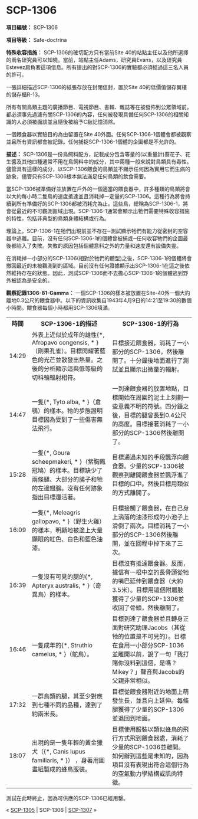 # SCP-1306
                        


**項目編號：** SCP-1306

**項目等級：** Safe-doctrina

**特殊收容措施：** SCP-1306的確切配方只有當前Site 40的站點主任以及他所選擇的兩名研究員可以知曉。當前，站點主任Adams，研究員Evans，以及研究員Estevez肩負著這項信息。所有提出的對SCP-1306的實驗都必須經過這三名人員的許可。

一張詳細描述SCP-1306的紙張存放在封閉信封，置於Site 40的低價值儲存翼樓的儲存櫃R-13。

所有有關鳥類主題的廣播節目、電視節目、書輯、雜誌等在被發佈到公眾領域前，都必須事先過濾有關SCP-1306的內容，任何被發現具備任何SCP-1306的相關知識的人必須被面談並且隨後被給予C級記憶消除。

一個餵食器以實驗目的為由留置在Site 40外面。任何SCP-1306-1個體會都被觀察並且所有資訊都會被記錄。任何捕捉SCP-1306-1個體的企圖都是不允許的。

**描述：** SCP-1306是一份鳥飼料配方，記載成分包含等量的(以重量計)葵花子、花生醬及其他四種通常不用在鳥飼料中的成分，其中兩種一般來說對鳥類具有毒性。儘管具有這樣的成分，以SCP-1306餵食的鳥類並不顯示任何因為實用它而生病的跡象，儘管只有SCP-1306根本無法滿足任何鳥類的飲食需要。

當SCP-1306被準備好並放置在戶外的一個適當的餵食器中，許多種類的鳥類將會以大約每小時二隻鳥的速度抵達並且消耗掉一定量的SCP-1306。這種行為將會持續到所有準備好的SCP-1306都被消耗完為止。這些鳥，總稱為SCP-1306-1，將會從最近的不可觀測區域出現。SCP-1306-1通常會顯示出牠們需要特殊收容措施的特性，包括非典型的鳥類身體結構或行為。

理論上，SCP-1306-1在牠們出現前並不存在─測試顯示牠們有能力從密封的空容器中逃離。目前，沒有任何SCP-1306-1的個體曾被捕或─任何收容牠們的企圖最後都陷入了失敗。失敗的原因包括個體意料之外的力量和速度還有設備失靈。

在消耗掉一小部分的SCP-1306(相對於牠們的體型)之後，SCP-1306-1的個體將會撤回最近的未被觀測到的區域。目前沒有任何證據顯示出SCP-1306-1在這之後依然維持存在的狀態。因此，測試SCP-1306而不去擔心SCP-1306-1的個體逃到野外被認為是安全的。

**觀察記錄1306-81-Gamma：** 一個SCP-1306的樣本被放置在Site-40外一個大約離地0.3公尺的餵食器中。以下的資訊收集自1943年4月9日的14:21至19:30的數個小時間。餵食器每個小時都用SCP-1306填滿。

<table class='wiki-content-table'>
 <tr>
  <th colspan='1' rowspan='1'>&#26178;&#38291;</th>
  <th colspan='1' rowspan='1'>SCP-1306-1&#30340;&#25551;&#36848;</th>
  <th colspan='1' rowspan='1'>SCP-1306-1&#30340;&#34892;&#28858;</th>
 </tr>
 <tr>
  <td colspan='1' rowspan='1'>14:29</td>
  <td colspan='1' rowspan='1'>&#22806;&#34920;&#19978;&#36817;&#20284;&#26044;&#25104;&#24180;&#30340;&#38596;&#24615;{*, Afropavo congensis, * }&#65288;&#21083;&#26524;&#23380;&#38592;&#65289;&#12290;&#30446;&#27161;&#38275;&#32768;&#33879;&#34253;&#33394;&#30340;&#20809;&#33426;&#20006;&#25955;&#30332;&#20986;&#29105;&#37327;&#12290;&#20043;&#24460;&#30340;&#20998;&#26512;&#39023;&#31034;&#36889;&#33287;&#20302;&#31561;&#32026;&#30340;&#20999;&#31185;&#36650;&#36667;&#23556;&#30456;&#31526;&#12290;</td>
  <td colspan='1' rowspan='1'>&#30446;&#27161;&#25509;&#36817;&#39221;&#39135;&#22120;&#65292;&#28040;&#32791;&#20102;&#19968;&#23567;&#37096;&#20998;&#30340;SCP-1306&#65292;&#28982;&#24460;&#38626;&#38283;&#20102;&#12290;&#21313;&#20998;&#37912;&#24460;&#22320;&#38754;&#36914;&#34892;&#20102;&#28204;&#35430;&#20006;&#19988;&#39023;&#31034;&#20986;&#24494;&#37327;&#30340;&#36667;&#23556;&#12290;</td>
 </tr>
 <tr>
  <td colspan='1' rowspan='1'>14:47</td>
  <td colspan='1' rowspan='1'>&#19968;&#38587;{*, Tyto alba, * }&#65288;&#20489;&#40222;&#65289;&#30340;&#27171;&#26412;&#12290;&#29280;&#30340;&#27493;&#24907;&#35657;&#26126;&#30446;&#27161;&#22240;&#28858;&#21463;&#21040;&#20102;&#19968;&#20123;&#20663;&#23475;&#28961;&#27861;&#39131;&#34892;&#12290;</td>
  <td colspan='1' rowspan='1'>&#19968;&#21040;&#36948;&#39221;&#39135;&#22120;&#30340;&#25918;&#32622;&#22320;&#40670;&#65292;&#30446;&#27161;&#38283;&#22987;&#22312;&#21608;&#22285;&#30340;&#27877;&#22303;&#19978;&#21051;&#21123;&#19968;&#20123;&#24847;&#32681;&#19981;&#26126;&#30340;&#31526;&#34399;&#12290;&#22235;&#20998;&#37912;&#20043;&#24460;&#65292;&#30446;&#27161;&#30340;&#33151;&#26366;&#38263;&#21040;0.4&#20844;&#23610;&#30340;&#39640;&#24230;&#12290;&#30446;&#27161;&#25509;&#33879;&#28040;&#32791;&#20102;&#19968;&#23567;&#37096;&#20998;&#30340;SCP-1306&#28982;&#24460;&#38626;&#38283;&#20102;&#12290;</td>
 </tr>
 <tr>
  <td colspan='1' rowspan='1'>15:28</td>
  <td colspan='1' rowspan='1'>&#19968;&#38587;{*, Goura scheepmakeri, * }&#65288;&#32043;&#33016;&#40179;&#20896;&#40169;&#65289;&#30340;&#27171;&#26412;&#12290;&#30446;&#27161;&#32570;&#23569;&#20102;&#20841;&#26781;&#33151;&#12289;&#22823;&#37096;&#20998;&#30340;&#33144;&#23376;&#21644;&#29280;&#30340;&#24038;&#37002;&#32709;&#33152;&#12290;&#27794;&#26377;&#20219;&#20309;&#36321;&#35937;&#25351;&#20986;&#30446;&#27161;&#36996;&#27963;&#33879;&#12290;</td>
  <td colspan='1' rowspan='1'>&#30446;&#27161;&#36890;&#36942;&#26410;&#30693;&#30340;&#25163;&#27573;&#39108;&#28014;&#21521;&#39221;&#39135;&#22120;&#12290;&#23569;&#37327;&#30340;SCP-1306&#34987;&#35264;&#23519;&#21040;&#38626;&#38283;&#39221;&#39135;&#22120;&#20006;&#39108;&#28014;&#36914;&#20102;&#30446;&#27161;&#30340;&#21475;&#20013;&#12290;&#28982;&#24460;&#30446;&#27161;&#29992;&#39006;&#20284;&#30340;&#26041;&#24335;&#38626;&#38283;&#20102;&#12290;</td>
 </tr>
 <tr>
  <td colspan='1' rowspan='1'>16:09</td>
  <td colspan='1' rowspan='1'>&#19968;&#38587;{*, Meleagris gallopavo, * }&#65288;&#37326;&#29983;&#28779;&#38622;&#65289;&#30340;&#27171;&#26412;&#65292;&#26126;&#39023;&#22320;&#34987;&#22615;&#19978;&#22823;&#37327;&#39023;&#30524;&#30340;&#32005;&#33394;&#12289;&#30333;&#33394;&#21644;&#34253;&#33394;&#27833;&#28422;&#12290;</td>
  <td colspan='1' rowspan='1'>&#30446;&#27161;&#25509;&#35320;&#20102;&#39221;&#39135;&#22120;&#65292;&#22312;&#33258;&#24049;&#36523;&#19978;&#28404;&#33853;&#30340;&#27833;&#28422;&#24418;&#25104;&#30340;&#23567;&#27744;&#23376;&#19978;&#28369;&#20498;&#20102;&#20841;&#27425;&#12290;&#30446;&#27161;&#28040;&#32791;&#20102;&#19968;&#23567;&#37096;&#20998;&#30340;SCP-1306&#28982;&#24460;&#38626;&#38283;&#65292;&#20006;&#22312;&#22238;&#31243;&#20013;&#25481;&#19979;&#20358;&#20102;&#19977;&#27425;&#12290;</td>
 </tr>
 <tr>
  <td colspan='1' rowspan='1'>16:39</td>
  <td colspan='1' rowspan='1'>&#19968;&#38587;&#27794;&#26377;&#21487;&#35211;&#30340;&#33151;&#30340;{*, Apteryx australis, * }&#65288;&#22855;&#30064;&#40165;&#65289;&#30340;&#27171;&#26412;&#12290;</td>
  <td colspan='1' rowspan='1'>&#30446;&#27161;&#27794;&#26377;&#25269;&#36948;&#39221;&#39135;&#22120;&#12290;&#21453;&#32780;&#65292;&#25818;&#20449;&#26377;&#19968;&#26681;&#20013;&#31354;&#30340;&#38263;&#39592;&#38957;&#24478;&#29280;&#30340;&#22068;&#24052;&#24310;&#20280;&#21040;&#39221;&#39135;&#22120;&#65288;&#22823;&#32004;3.5&#31859;&#65289;&#12290;&#30446;&#27161;&#29992;&#36889;&#20491;&#38468;&#23660;&#32930;&#29554;&#24471;&#20102;&#23569;&#37327;&#30340;SCP-1306&#20006;&#25910;&#22238;&#20102;&#39592;&#38957;&#65292;&#28982;&#24460;&#38626;&#38283;&#20102;&#12290;</td>
 </tr>
 <tr>
  <td colspan='1' rowspan='1'>16:46</td>
  <td colspan='1' rowspan='1'>&#19968;&#38587;&#25104;&#24180;&#30340;{*, Struthio camelus, * }&#65288;&#40213;&#40165;&#65289;&#12290;</td>
  <td colspan='1' rowspan='1'>&#30446;&#27161;&#21040;&#36948;&#20102;&#39221;&#39135;&#22120;&#20006;&#19988;&#36681;&#36523;&#27491;&#38754;&#23565;&#30740;&#31350;&#21161;&#29702;Jacobs&#65288;&#20854;&#24478;&#29280;&#30340;&#20301;&#32622;&#26159;&#19981;&#21487;&#35211;&#30340;&#65289;&#12290;&#30446;&#27161;&#22312;&#39135;&#29992;&#19968;&#23567;&#37096;&#20998;SCP-1036&#20006;&#38626;&#38283;&#20197;&#21069;&#65292;&#35498;&#20102;&#19968;&#21477;&#12300;&#25105;&#25171;&#36077;&#20320;&#27794;&#26009;&#21040;&#36889;&#20491;&#65292;&#26159;&#21966;&#65311;Mikey&#65311;&#12301;&#32882;&#38899;&#33287;Jacobs&#30340;&#29238;&#35242;&#38750;&#24120;&#30456;&#20284;&#12290;</td>
 </tr>
 <tr>
  <td colspan='1' rowspan='1'>17:32</td>
  <td colspan='1' rowspan='1'>&#19968;&#32676;&#40165;&#39006;&#30340;&#33151;&#65292;&#20854;&#33267;&#23569;&#23565;&#25033;&#21040;&#19971;&#31278;&#19981;&#21516;&#30340;&#21697;&#31278;&#65292;&#36948;&#21040;&#20102;&#32004;&#20841;&#31859;&#38263;&#12290;</td>
  <td colspan='1' rowspan='1'>&#30446;&#27161;&#24478;&#39221;&#39135;&#22120;&#38468;&#36817;&#30340;&#22320;&#38754;&#19978;&#33804;&#30332;&#29983;&#38263;&#65292;&#20006;&#19988;&#21521;&#19978;&#24310;&#20280;&#12290;&#27599;&#26781;&#33151;&#29554;&#24471;&#20102;&#23569;&#37327;&#30340;SCP-1306&#20006;&#36864;&#22238;&#21040;&#22320;&#38754;&#12290;</td>
 </tr>
 <tr>
  <td colspan='1' rowspan='1'>18:07</td>
  <td colspan='1' rowspan='1'>&#20986;&#29694;&#30340;&#26159;&#19968;&#38587;&#24180;&#36629;&#30340;&#40643;&#37329;&#29557;&#29356;&#65288;{*, Canis lupus familiaris, * }&#65289; &#65292;&#36523;&#33879;&#29992;&#22294;&#30059;&#32025;&#35069;&#25104;&#30340;&#34562;&#40165;&#26381;&#35037;&#12290;</td>
  <td colspan='1' rowspan='1'>&#30446;&#27161;&#20351;&#29992;&#26381;&#35037;&#20197;&#39006;&#20284;&#34562;&#40165;&#30340;&#39131;&#34892;&#26041;&#24335;&#39131;&#21040;&#39221;&#39135;&#22120;&#34389;&#65292;&#28040;&#32791;&#20102;&#23569;&#37327;&#30340;SCP-1036&#20006;&#38626;&#38283;&#12290;&#22914;&#20309;&#36774;&#21040;&#36889;&#20123;&#26159;&#26410;&#30693;&#30340;&#65292;&#22240;&#28858;&#38917;&#30446;&#27794;&#26377;&#34920;&#29694;&#20986;&#31526;&#21512;&#36889;&#20491;&#34892;&#28858;&#30340;&#31354;&#27683;&#21205;&#21147;&#23416;&#32080;&#27083;&#25110;&#32908;&#32905;&#29305;&#24501;&#12290;</td>
 </tr>
</table>
測試在此時終止，因為可供應的SCP-1306已經用罄。



« [SCP-1305](/scp-1305) | SCP-1306 | [SCP-1307](/scp-1307) »





                    